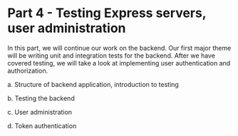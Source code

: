 # Part 4 - Testing Express servers, user administration

In this part, we will continue our work on the backend. Our first major theme will be writing unit and integration tests for the backend. After we have covered testing, we will take a look at implementing user authentication and authorization.

a. Structure of backend application, introduction to testing

b. Testing the backend

c. User administration

d. Token authentication
